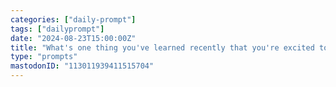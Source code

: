 ```yaml
---
categories: ["daily-prompt"]
tags: ["dailyprompt"]
date: "2024-08-23T15:00:00Z"
title: "What's one thing you've learned recently that you're excited to apply to your work?"
type: "prompts"
mastodonID: "113011939411515704"
---
```

